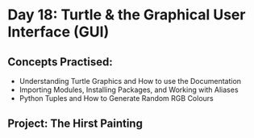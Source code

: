 # Day 18: Turtle & the Graphical User Interface (GUI)

## Concepts Practised:

- Understanding Turtle Graphics and How to use the Documentation
- Importing Modules, Installing Packages, and Working with Aliases
- Python Tuples and How to Generate Random RGB Colours

## Project: The Hirst Painting 